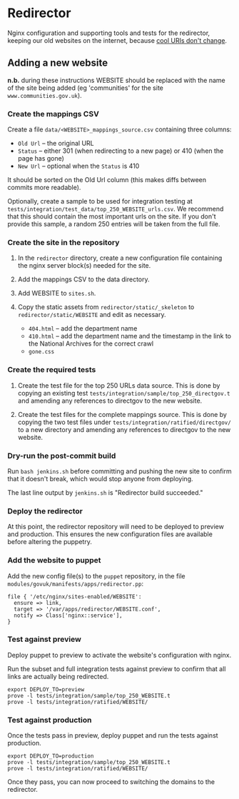 Redirector
==========

Nginx configuration and supporting tools and tests for the redirector,
keeping our old websites on the internet, because [cool URIs don't change][cool].

[cool]:http://www.w3.org/Provider/Style/URI.html


Adding a new website
--------------------

**n.b.** during these instructions WEBSITE should be replaced with the name of
the site being added (eg 'communities' for the site `www.communities.gov.uk`).

### Create the mappings CSV

Create a file `data/<WEBSITE>_mappings_source.csv` containing three columns:

* `Old Url` – the original URL
* `Status` – either 301 (when redirecting to a new page) or 410 (when the page has gone)
* `New Url` – optional when the `Status` is 410

It should be sorted on the Old Url column (this makes diffs between commits more readable).

Optionally, create a sample to be used for integration testing at `tests/integration/test_data/top_250_WEBSITE_urls.csv`. We recommend that this should contain the most important urls on the site. If you don't provide this sample, a random 250 entries will be taken from the full file.

### Create the site in the repository

1.  In the `redirector` directory, create a new configuration file containing
    the nginx server block(s) needed for the site.

1.  Add the mappings CSV to the data directory.

1.  Add WEBSITE to `sites.sh`.

1.  Copy the static assets from `redirector/static/_skeleton` to
    `redirector/static/WEBSITE` and edit as necessary.
    
    *   `404.html` – add the department name
    *   `410.html` – add the department name and the timestamp in the link
        to the National Archives for the correct crawl
    *   `gone.css`


### Create the required tests

1.  Create the test file for the top 250 URLs data source. This is done by
    copying an existing test `tests/integration/sample/top_250_directgov.t`
    and amending any references to directgov to the new website.

2.  Create the test files for the complete mappings source. This is done by
    copying the two test files under `tests/integration/ratified/directgov/`
    to a new directory and amending any references to directgov to the new
    website.

### Dry-run the post-commit build

Run `bash jenkins.sh` before committing and pushing the new site to confirm
that it doesn't break, which would stop anyone from deploying.

The last line output by `jenkins.sh` is "Redirector build succeeded."

### Deploy the redirector

At this point, the redirector repository will need to be deployed to 
preview and production. This ensures the new configuration files are
available before altering the puppetry.

### Add the website to puppet

Add the new config file(s) to the `puppet` repository, in the file
`modules/govuk/manifests/apps/redirector.pp`:

    file { '/etc/nginx/sites-enabled/WEBSITE':
      ensure => link,
      target => '/var/apps/redirector/WEBSITE.conf',
      notify => Class['nginx::service'],
    }

### Test against preview

Deploy puppet to preview to activate the website's configuration with nginx.

Run the subset and full integration tests against preview to confirm that
all links are actually being redirected.

    export DEPLOY_TO=preview
    prove -l tests/integration/sample/top_250_WEBSITE.t
    prove -l tests/integration/ratified/WEBSITE/

### Test against production

Once the tests pass in preview, deploy puppet and run the tests against
production.

    export DEPLOY_TO=production
    prove -l tests/integration/sample/top_250_WEBSITE.t
    prove -l tests/integration/ratified/WEBSITE/

Once they pass, you can now proceed to switching the domains to the 
redirector.
